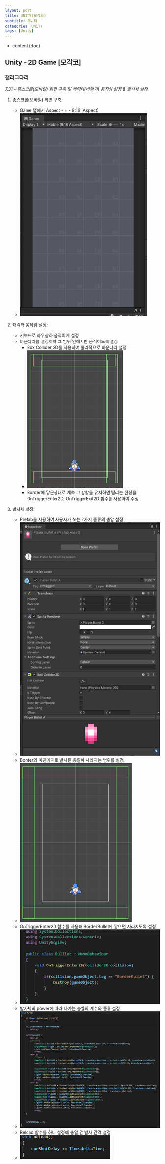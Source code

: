 ```yaml
---
layout: post
title: UNITY(모각코)
subtitle: 유니티
categories: UNITY
tags: [Unity]
---
```


* content
{:toc}

## Unity - 2D Game [모각코]
### 갤러그다리
*7.31 - 종스크롤(모바일) 화면 구축 및 캐릭터(비행기) 움직임 설정 & 발사체 설정*
1. 종스크롤(모바일) 화면 구축:  
    - Game 탭에서 Aspect - + - 9:16 (Aspect)  
    - ![alt Mobile](/assets/images/Mobile.PNG)  

2. 캐릭터 움직임 설정:  
    - 키보드로 좌우상하 움직이게 설정  
    - 바운더리를 설정하여 그 범위 안에서만 움직이도록 설정  
        + Box Collider 2D를 사용하여 물리적으로 바운더리 설정  
        + ![alt Border](/assets/images/Border.PNG)  
        + Border에 닿은상태로 계속 그 방향을 유지하면 떨리는 현상을 OnTriggerEnter2D, OnTriggerExit2D 함수를 사용하여 수정  

3. 발사체 설정:  
    - Prefab을 사용하여 사용자가 쏘는 2가지 종류의 총알 설정  
    - ![alt Prefab](/assets/images/Prefab.PNG)  
    - Border와 마찬가지로 발사된 총알이 사라지는 범위를 설정  
    - ![alt BorderBullet](/assets/images/BorderBullet.PNG)  
    - OnTriggerEnter2D 함수를 사용해 BorderBullet에 닿으면 사라지도록 설정  
    - ![alt Bullet](/assets/images/Bullet.PNG)  
    - 발사체의 power에 따라 나가는 총알의 계수와 종류 설정  
    - ![alt Fire](/assets/images/Fire.PNG)  
    - Reload 함수를 하나 설정해 총알 간 발사 간격 설정  
    - ![alt Reload](/assets/images/Reload.PNG)  
